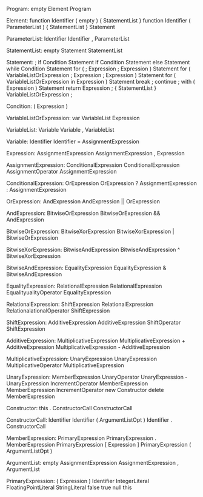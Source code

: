 Program:
    empty
    Element Program

Element:
    function Identifier ( empty ) { StatementList }
    function Identifier ( ParameterList ) { StatementList }
    Statement

ParameterList:
    Identifier
    Identifier , ParameterList

StatementList:
    empty
    Statement StatementList

Statement:
    ;
    if Condition Statement
    if Condition Statement else Statement
    while Condition Statement
    for ( ; Expression ; Expression ) Statement
    for ( VariableListOrExpression ; Expression ; Expression ) Statement
    for ( VariableListOrExpression in Expression ) Statement
    break ;
    continue ;
    with ( Expression ) Statement
    return Expression ;
    { StatementList }
    VariableListOrExpression ;

Condition:
    ( Expression )

VariableListOrExpression:
    var VariableList
    Expression

VariableList:
    Variable
    Variable , VariableList

Variable:
    Identifier
    Identifier = AssignmentExpression

Expression:
    AssignmentExpression
    AssignmentExpression , Expression

AssignmentExpression:
    ConditionalExpression
    ConditionalExpression AssignmentOperator AssignmentExpression

ConditionalExpression:
    OrExpression
    OrExpression ? AssignmentExpression : AssignmentExpression

OrExpression:
    AndExpression
    AndExpression || OrExpression

AndExpression:
    BitwiseOrExpression
    BitwiseOrExpression && AndExpression

BitwiseOrExpression:
    BitwiseXorExpression
    BitwiseXorExpression | BitwiseOrExpression

BitwiseXorExpression:
    BitwiseAndExpression
    BitwiseAndExpression ^ BitwiseXorExpression

BitwiseAndExpression:
    EqualityExpression
    EqualityExpression & BitwiseAndExpression

EqualityExpression:
    RelationalExpression
    RelationalExpression EqualityualityOperator EqualityExpression

RelationalExpression:
    ShiftExpression
    RelationalExpression RelationalationalOperator ShiftExpression

ShiftExpression:
    AdditiveExpression
    AdditiveExpression ShiftOperator ShiftExpression

AdditiveExpression:
    MultiplicativeExpression
    MultiplicativeExpression + AdditiveExpression
    MultiplicativeExpression - AdditiveExpression

MultiplicativeExpression:
    UnaryExpression
    UnaryExpression MultiplicativeOperator MultiplicativeExpression

UnaryExpression:
    MemberExpression
    UnaryOperator UnaryExpression
    - UnaryExpression
    IncrementOperator MemberExpression
    MemberExpression IncrementOperator
    new Constructor
    delete MemberExpression

Constructor:
    this . ConstructorCall
    ConstructorCall

ConstructorCall:
    Identifier
    Identifier ( ArgumentListOpt )
    Identifier . ConstructorCall

MemberExpression:
    PrimaryExpression
    PrimaryExpression . MemberExpression
    PrimaryExpression [ Expression ]
    PrimaryExpression ( ArgumentListOpt )

ArgumentList:
    empty
    AssignmentExpression
    AssignmentExpression , ArgumentList

PrimaryExpression:
    ( Expression )
    Identifier
    IntegerLiteral
    FloatingPointLiteral
    StringLiteral
    false
    true
    null
    this
